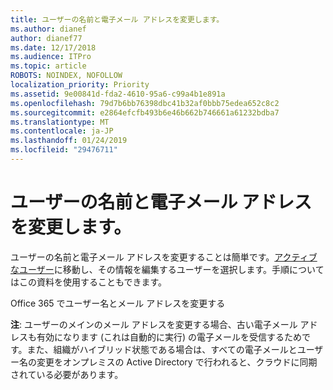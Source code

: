 ```yaml
---
title: ユーザーの名前と電子メール アドレスを変更します。
ms.author: dianef
author: dianef77
ms.date: 12/17/2018
ms.audience: ITPro
ms.topic: article
ROBOTS: NOINDEX, NOFOLLOW
localization_priority: Priority
ms.assetid: 9e00841d-fda2-4610-95a6-c99a4b1e891a
ms.openlocfilehash: 79d7b6bb76398dbc41b32af0bbb75edea652c8c2
ms.sourcegitcommit: e2864efcfb493b6e46b662b746661a61232bdba7
ms.translationtype: MT
ms.contentlocale: ja-JP
ms.lasthandoff: 01/24/2019
ms.locfileid: "29476711"
---
```

# <a name="change-a-users-name-and-email-address"></a>ユーザーの名前と電子メール アドレスを変更します。

ユーザーの名前と電子メール アドレスを変更することは簡単です。[アクティブなユーザー](https://support.office.com/article/https://portal.office.com/adminportal/home.aspx#/users)に移動し、その情報を編集するユーザーを選択します。手順についてはこの資料を使用することもできます。 
  
Office 365 でユーザー名とメール アドレスを変更する
  
 **注**: ユーザーのメインのメール アドレスを変更する場合、古い電子メール アドレスも有効になります (これは自動的に実行) の電子メールを受信するためです。また、組織がハイブリッド状態である場合は、すべての電子メールとユーザー名の変更をオンプレミスの Active Directory で行われると、クラウドに同期されている必要があります。 
  

